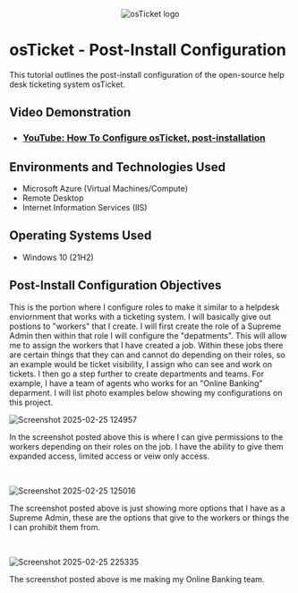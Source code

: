 <p align="center">
<img src="https://i.imgur.com/Clzj7Xs.png" alt="osTicket logo"/>
</p>

<h1>osTicket - Post-Install Configuration</h1>
This tutorial outlines the post-install configuration of the open-source help desk ticketing system osTicket.<br />


<h2>Video Demonstration</h2>

- ### [YouTube: How To Configure osTicket, post-installation](https://www.youtube.com)

<h2>Environments and Technologies Used</h2>

- Microsoft Azure (Virtual Machines/Compute)
- Remote Desktop
- Internet Information Services (IIS)

<h2>Operating Systems Used </h2>

- Windows 10</b> (21H2)

<h2>Post-Install Configuration Objectives</h2>

This is the portion where I configure roles to make it similar to a helpdesk enviornment that works with a ticketing system. I will basically give out postions to "workers" that I create. I will first create the role of a Supreme Admin then within that role I will configure the "depatments". This will allow me to assign the workers that I have created a job. Within these jobs there are certain things that they can and cannot do depending on their roles, so an example would be ticket visibility, I assign who can see and work on tickets. I then go a step further to create departments and teams. For example, I have a team of agents who works for an "Online Banking" deparment. I will list photo examples below showing my configurations on this project.


![Screenshot 2025-02-25 124957](https://github.com/user-attachments/assets/6f3ac707-1bd9-48ee-a0cd-281f783ec9b3)

<p>
In the screenshot posted above this is where I can give permissions to the workers depending on their roles on the job. I have the ability to give them expanded access, limited access or veiw only access.
</p>
<br />

<p>

![Screenshot 2025-02-25 125016](https://github.com/user-attachments/assets/06e2c5e8-bc50-44c5-a697-7f312e0fcbe5)

The screenshot posted above is just showing more options that I have as a Supreme Admin, these are the options that give to the workers or things the I can prohibit them from.
<p>

</p>
<br />

![Screenshot 2025-02-25 225335](https://github.com/user-attachments/assets/60840553-4fdd-4df8-a9d6-2f34a3cb5023)



<p>
The screenshot posted above is me making my Online Banking team.
</p>
<br />
